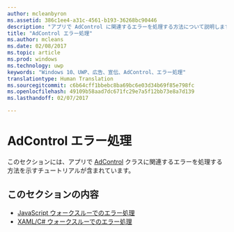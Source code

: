```yaml
---
author: mcleanbyron
ms.assetid: 386c1ee4-a31c-4561-b193-36268bc90446
description: "アプリで AdControl に関連するエラーを処理する方法について説明します。"
title: "AdControl エラー処理"
ms.author: mcleans
ms.date: 02/08/2017
ms.topic: article
ms.prod: windows
ms.technology: uwp
keywords: "Windows 10、UWP、広告、宣伝、AdControl、エラー処理"
translationtype: Human Translation
ms.sourcegitcommit: c6b64cff1bbebc8ba69bc6e03d34b69f85e798fc
ms.openlocfilehash: 49109b58aad7dc671fc29e7a5f12bb73e8a7d139
ms.lasthandoff: 02/07/2017

---
```


# <a name="adcontrol-error-handling"></a>AdControl エラー処理




このセクションには、アプリで [AdControl](https://msdn.microsoft.com/library/windows/apps/microsoft.advertising.winrt.ui.adcontrol.aspx) クラスに関連するエラーを処理する方法を示すチュートリアルが含まれています。

## <a name="in-this-section"></a>このセクションの内容


* [JavaScript ウォークスルーでのエラー処理](error-handling-in-javascript-walkthrough.md)
* [XAML/C# ウォークスルーでのエラー処理](error-handling-in-xamlc-walkthrough.md)

 

 

